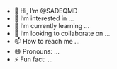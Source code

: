 - 👋 Hi, I’m @SADEQMD
- 👀 I’m interested in ...
- 🌱 I’m currently learning ...
- 💞️ I’m looking to collaborate on ...
- 📫 How to reach me ...
- 😄 Pronouns: ...
- ⚡ Fun fact: ...

<!---
SADEQMD/SADEQMD is a ✨ special ✨ repository because its `README.md` (this file) appears on your GitHub profile.
You can click the Preview link to take a look at your changes.
--->
